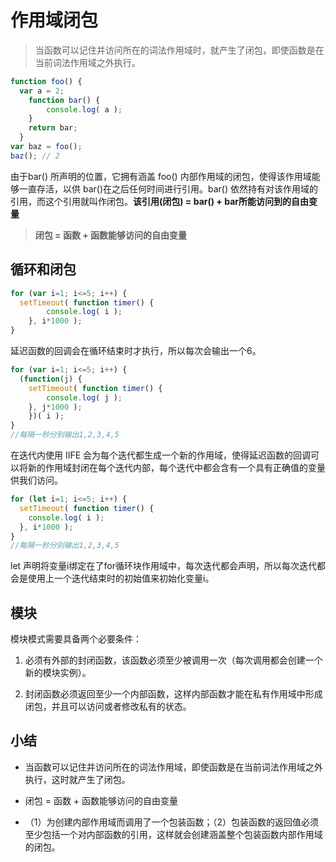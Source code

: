 # 作用域闭包

> 当函数可以记住并访问所在的词法作用域时，就产生了闭包，即使函数是在当前词法作用域之外执行。

```javascript
function foo() {
  var a = 2;
    function bar() {
        console.log( a );
    }
    return bar;
  }
var baz = foo();
baz(); // 2
```

由于bar() 所声明的位置，它拥有涵盖 foo() 内部作用域的闭包，使得该作用域能够一直存活，以供 bar()在之后任何时间进行引用。bar() 依然持有对该作用域的引用，而这个引用就叫作闭包。**该引用(闭包) = bar() + bar所能访问到的自由变量**

> **闭包 = 函数 + 函数能够访问的自由变量**

## 循环和闭包

```javascript
for (var i=1; i<=5; i++) {
  setTimeout( function timer() {
        console.log( i );
    }, i*1000 );
}
```

延迟函数的回调会在循环结束时才执行，所以每次会输出一个6。

```javascript
for (var i=1; i<=5; i++) {
  (function(j) {
    setTimeout( function timer() {
        console.log( j );
    }, j*1000 );
    })( i );
}
//每隔一秒分别输出1,2,3,4,5
```

在迭代内使用 IIFE 会为每个迭代都生成一个新的作用域，使得延迟函数的回调可以将新的作用域封闭在每个迭代内部，每个迭代中都会含有一个具有正确值的变量供我们访问。

```javascript
for (let i=1; i<=5; i++) {
  setTimeout( function timer() {
    console.log( i );
  }, i*1000 );
}
//每隔一秒分别输出1,2,3,4,5
```

let 声明将变量i绑定在了for循环块作用域中，每次迭代都会声明，所以每次迭代都会是使用上一个迭代结束时的初始值来初始化变量i。

## 模块

模块模式需要具备两个必要条件：

1. 必须有外部的封闭函数，该函数必须至少被调用一次（每次调用都会创建一个新的模块实例）。

2. 封闭函数必须返回至少一个内部函数，这样内部函数才能在私有作用域中形成闭包，并且可以访问或者修改私有的状态。

## 小结

+ 当函数可以记住并访问所在的词法作用域，即使函数是在当前词法作用域之外执行，这时就产生了闭包。

+ 闭包 = 函数 + 函数能够访问的自由变量

+ （1）为创建内部作用域而调用了一个包装函数；（2）包装函数的返回值必须至少包括一个对内部函数的引用，这样就会创建涵盖整个包装函数内部作用域的闭包。